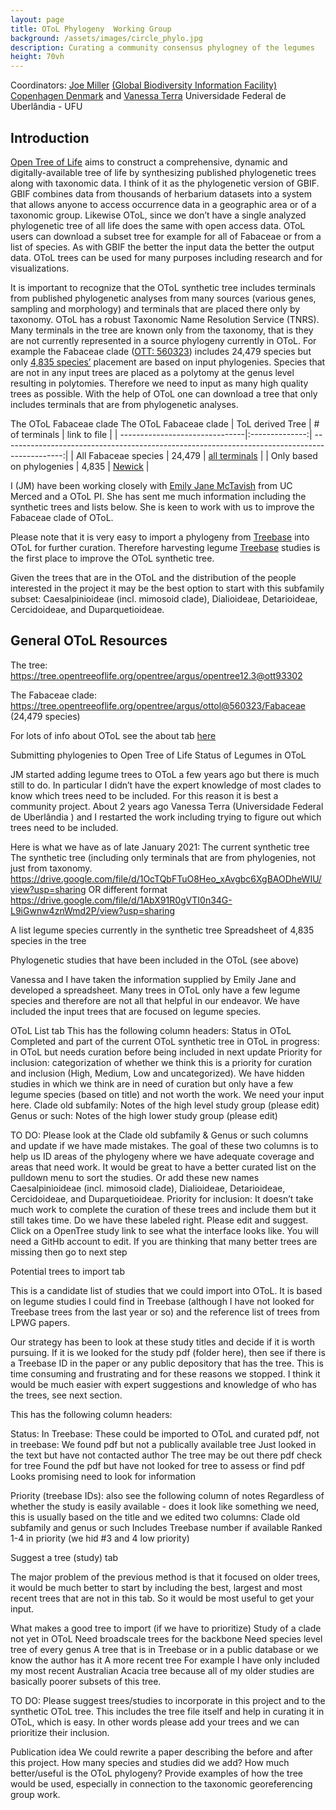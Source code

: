 ```yaml
---
layout: page
title: OToL Phylogeny  Working Group
background: /assets/images/circle_phylo.jpg
description: Curating a community consensus phylogney of the legumes
height: 70vh
---
```



Coordinators: [Joe Miller](mailto:jmiller@gbif.org) [(Global Biodiversity Information Facility) Copenhagen Denmark](https://www.gbif.org) and [Vanessa Terra](mailto:vanessaterrab@gmail.com) Universidade Federal de Uberlândia - UFU

## Introduction

[Open Tree of Life](https://tree.opentreeoflife.org/about/open-tree-of-life) aims to construct a comprehensive, dynamic and digitally-available tree of life by synthesizing published phylogenetic trees along with taxonomic data. I think of it as the phylogenetic version of GBIF. GBIF combines data from thousands of herbarium datasets into a system that allows anyone to access occurrence data in a geographic area or of a taxonomic group.  Likewise OToL, since we don’t have a single analyzed phylogenetic tree of all life does the same with open access data. OToL users can download a subset tree for example for all of Fabaceae or from a list of species.   As with GBIF the better the input data the better the output data.  OToL trees can be used for many purposes including research and for visualizations.


It is important to recognize that the OToL synthetic tree includes terminals from published phylogenetic analyses from many  sources (various genes, sampling and morphology) and terminals that are placed there only by taxonomy.  OToL has a robust Taxonomic Name Resolution Service (TNRS).  Many terminals in the tree are known only from the taxonomy, that is they are not currently represented in a source phylogeny currently in OToL.   For example the Fabaceae clade ([OTT: 560323](https://tree.opentreeoflife.org/opentree/argus/ottol@560323/Fabaceae)) includes 24,479 species but only [4,835 species’](https://docs.google.com/spreadsheets/d/1YQz6F-DOdCTZneGvEfnCtMZs6nyUTmp0N7le86aYnoY/edit?usp=sharing) placement are based on input phylogenies. Species that are not in any input trees are placed as a polytomy at the genus level resulting in polytomies. Therefore we need to input as many high quality trees as possible. With the help of OToL one can download a tree that only includes terminals that are from phylogenetic analyses. 

The OToL Fabaceae clade
The OToL Fabaceae clade
| ToL derived Tree               | # of terminals | link to file                                                                                  |
| -------------------------------|:--------------:| ---------------------------------------------------------------------------------------------:|
| All Fabaceae species           | 24,479         | [all terminals](https://tree.opentreeoflife.org/opentree/argus/ottol@560323/Fabaceae)         |
| Only based on phylogenies      | 4,835          | [Newick](https://drive.google.com/file/d/1OcTQbFTuO8Heo_xAvgbc6XgBAODheWIU/view?usp=sharing)  |



I (JM) have been working closely with [Emily Jane McTavish](mailto:ejmctavish@ucmerced.edu) from UC Merced and a OToL PI. She has sent me much information including the synthetic trees and lists below.  She is keen to work with us to improve the Fabaceae clade of OToL. 


Please note that it is very easy to import a phylogeny from [Treebase](https://www.treebase.org/treebase-web/home.html) into OToL for further curation.  Therefore harvesting legume [Treebase](https://www.treebase.org/treebase-web/home.html) studies is the first place to improve the OToL synthetic tree.


Given the trees that are in the OToL and the distribution of the people interested in the project it may be the best option to start with this subfamily subset: Caesalpinioideae (incl. mimosoid clade), Dialioideae, Detarioideae, Cercidoideae, and Duparquetioideae.

## General OToL Resources
The tree: https://tree.opentreeoflife.org/opentree/argus/opentree12.3@ott93302

The Fabaceae clade: https://tree.opentreeoflife.org/opentree/argus/ottol@560323/Fabaceae  (24,479 species) 

For lots of info about OToL see the about tab [here](https://tree.opentreeoflife.org/about/open-tree-of-life)

Submitting phylogenies to Open Tree of Life
Status of Legumes in OToL

JM started adding legume trees to OToL a few years ago but there is much still to do. In particular I didn’t have the expert knowledge of most clades to know which trees need to be included. For this reason it is best a community project.  About 2 years ago Vanessa Terra (Universidade Federal de Uberlândia ) and I restarted the work including trying to figure out which trees need to be included. 

Here is what we have as of late January 2021:
The current synthetic tree
The synthetic tree (including only terminals that are from phylogenies, not just from taxonomy. https://drive.google.com/file/d/1OcTQbFTuO8Heo_xAvgbc6XgBAODheWIU/view?usp=sharing
OR  different format
https://drive.google.com/file/d/1AbX91R0gVTI0n34G-L9iGwnw4znWmd2P/view?usp=sharing

A list legume species currently in the synthetic tree
Spreadsheet of 4,835 species in the tree


Phylogenetic studies that have been included in the OToL (see above)

Vanessa and I have taken the information supplied by Emily Jane and developed a spreadsheet. Many trees in OToL only have a few legume species and therefore are not all that helpful in our endeavor. We have included the input trees that are focused on legume species.

OToL List tab 
This has the following column headers:
Status in OToL
Completed and part of the current OToL synthetic tree
in OToL in progress: in OToL but needs curation before being included in next update
Priority for inclusion: categorization of whether we think this is a priority for curation and inclusion (High, Medium, Low and uncategorized). We have hidden studies in which we think are in need of curation but only have a few legume species (based on title) and not worth the work.  We need your input here.
Clade old subfamily: Notes of the high level study group (please edit)
Genus or such: Notes of the high lower study group (please edit)

TO DO: 
Please look at the Clade old subfamily  & Genus or such columns and update if we have made mistakes.  The goal of these two columns is to help us ID areas of the phylogeny where we have adequate coverage and areas that need work. It would be great to have a better curated list on the pulldown menu to sort the studies. Or add these new names Caesalpinioideae (incl. mimosoid clade), Dialioideae, Detarioideae, Cercidoideae, and Duparquetioideae.
Priority for inclusion: It doesn’t take much work to complete the curation of these trees and include them but it still takes time.  Do we have these labeled right. Please edit and suggest.
Click on a OpenTree study link to see what the interface looks like.  You will need a GitHb account to edit.
If you are thinking that many better trees are missing then go to next step

Potential trees to import tab

This is a candidate list of studies that we could import into OToL.  It is based on legume studies I could find in Treebase (although I have not looked for Treebase trees from the last year or so) and the reference list of trees from LPWG papers.

Our strategy has been to look at these study titles and decide if it is worth pursuing. If it is we looked for the study pdf (folder here), then see if there is a Treebase ID in the paper or any public depository that has the tree.  This is time consuming and frustrating and for these reasons we stopped. I think it would be much easier with expert suggestions and knowledge of who has the trees, see next section.

This has the following column headers:

Status:
In Treebase: These could be imported to OToL and curated
pdf, not in treebase: We found pdf but not a publically available tree
Just looked in the text but have not contacted author
The tree may be out there
pdf check for tree
Found the pdf but have not looked for tree
to assess or find pdf
Looks promising need to look for information

Priority (treebase IDs): also see the following column of notes
Regardless of whether the study is easily available - does it look like something we need, this is usually based on the title and we edited two columns: Clade old subfamily and genus or such
Includes Treebase number if available
Ranked 1-4 in priority (we hid  #3 and 4 low priority)


Suggest a tree (study) tab

The major problem of the previous method is that it focused on older trees, it would be much better to start by including the best, largest and most recent trees that are not in this tab. So it would be most useful to get your input.

What makes a good tree to import (if we have to prioritize)
Study of a clade not yet in OToL
Need broadscale trees for the backbone
Need species level tree of every genus
A tree that is in Treebase or in a public database or we know the author has it
A more recent tree
For example I have only included my most recent Australian Acacia tree because all of my older studies are basically poorer subsets of this tree. 


TO DO:  Please suggest trees/studies to incorporate in this project  and to the synthetic OToL tree.  This includes the tree file  itself and help in curating it in OToL, which is easy.  In other words please add your trees and we can prioritize their inclusion.



Publication idea
We could rewrite a paper describing the before and after this project. How many species and studies did we add? How much better/useful is the OToL phylogeny? Provide examples of how the tree would be used, especially in connection to the taxonomic georeferencing group work.


